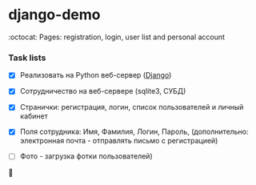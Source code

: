# django-demo #

:octocat:  Pages: registration, login, user list and personal account 

### Task lists ###
  
  - [x] Реализовать на Python веб-сервер ([Django](https://www.djangoproject.com/))
  - [x] Сотрудничество на веб-сервере (sqlite3, СУБД)
  - [x] Странички: регистрация, логин, список пользователей и личный кабинет
  - [x] Поля сотрудника: Имя, Фамилия, Логин, Пароль, (дополнительно: электронная почта   - отправлять письмо с регистрацией)
  - [ ] Фото - загрузка фотки пользователей)



:snake:

